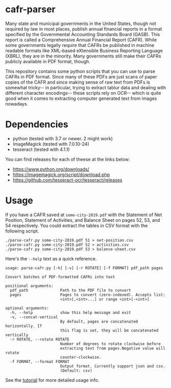 # cafr-parser

Many state and municipal governments in the United States, though not required
by law in most places, publish annual financial reports in a format specified by
the Governmental Accounting Standards Board (GASB). This report is called a
Comprehensive Annual Financial Report (CAFR). While some governments legally
require that CAFRs be published in machine readable formats like XML-based
eXtensible Business Reporting Language (XBRL), they are in the minority. Many
governments still make their CAFRs publicly available in PDF format, though.

This repository contains some python scripts that you can use to parse CAFRs in
PDF format. Since many of these PDFs are just scans of paper copies of the CAFR
and since making sense of raw text from PDFs is somewhat tricky-- in
particular, trying to extract tablur data and dealing with different character
encodings-- these scripts rely on OCR-- which is quite good when it comes to
extracting computer generated text from images nowadays.

# Dependencies

* python (tested with 3.7 or newer. 2 might work)
* ImageMagick (tested with 7.0.10-24)
* tesseract (tested with 4.1.1)

You can find releases for each of theese at the links below:

* https://www.python.org/downloads/
* https://imagemagick.org/script/download.php
* https://github.com/tesseract-ocr/tesseract/releases

# Usage

If you have a CAFR saved at `some-city-2019.pdf` with the Statement of Net
Position, Statement of Activities, and Balance Sheet on pages 52, 53, and 54
respectively. You could extract the tables in CSV format with the following
script.
```
./parse-cafr.py some-city-2019.pdf 51 > net-position.csv
./parse-cafr.py some-city-2019.pdf 52 > activities.csv
./parse-cafr.py some-city-2019.pdf 53 > balance-sheet.csv
```

Here's the `--help` text as a quick reference.
```
usage: parse-cafr.py [-h] [-v] [-r ROTATE] [-f FORMAT] pdf_path pages

Convert batches of PDF-formatted CAFRs into text

positional arguments:
  pdf_path              Path to the PDF file to convert
  pages                 Pages to convert (zero-indexed). Accepts list:
                        <int>[,<int>...] or range <int>[-<int>]

optional arguments:
  -h, --help            show this help message and exit
  -v, --concat-vertical
                        By default, pages are concatenated horizontally. If
                        this flag is set, they will be concatenated vertically
  -r ROTATE, --rotate ROTATE
                        Number of degrees to rotate clockwise before
                        extracting text from pages.Negative value will rotate
                        counter-clockwise.
  -f FORMAT, --format FORMAT
                        Output format. Currently support json and csv.
                        (Default: csv)
```

See the [tutorial](TUTORIAL.md) for more detailed usage info.

